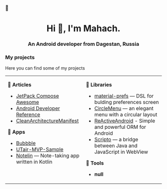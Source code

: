 ### 👋 
<h1 align="center">Hi 👋, I'm Mahach.</h1>
<h3 align="center">An Android developer from Dagestan, Russia</h3>

### My projects

Here you can find some of my projects

<table><tr><td valign="top" width="50%">

**📑 Articles**

* [JetPack Compose Awesome](https://github.com/jetpack-compose/jetpack-compose-awesome)
* [Android Developer Reference](https://github.com/ImangazalievM/android-developer-reference)
* [CleanArchitectureManifest](https://github.com/ImangazalievM/CleanArchitectureManifest)

**🎨 Apps**

* [Bubbble](https://github.com/ImangazalievM/Bubbble)
* [UTair-MVP-Sample](https://github.com/ImangazalievM/UTair-MVP-Sample)
* [Notelin](https://github.com/ImangazalievM/Notelin) — Note-taking app written in Kotlin

</td><td valign="top" width="50%">

**📐 Libraries**

* [material-prefs](https://github.com/ImangazalievM/material-prefs) — DSL for bulding preferences screen
* [CircleMenu](https://github.com/ImangazalievM/CircleMenu) — an elegant menu with a circular layout
* [ReActiveAndroid](https://github.com/ImangazalievM/ReActiveAndroid) - Simple and powerful ORM for Android
* [Scripto](https://github.com/ImangazalievM/Scripto) — a bridge between Java and JavaScript in WebView

**🔨 Tools**

* **null**
  
</td></tr></table>
